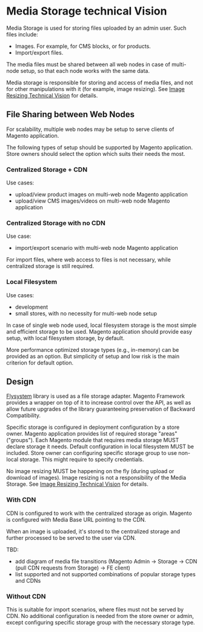 # Media Storage technical Vision

Media Storage is used for storing files uploaded by an admin user.
Such files include:
- Images. For example, for CMS blocks, or for products.
- Import/export files.

The media files must be shared between all web nodes in case of multi-node setup, so that each node works with the same data.

Media storage is responsible for storing and access of media files, and not for other manipulations with it (for example, image resizing).
See [Image Resizing Technical Vision](file-system/image-resizing-technical-vision.md) for details.

## File Sharing between Web Nodes

For scalability, multiple web nodes may be setup to serve clients of Magento application.

The following types of setup should be supported by Magento application.
Store owners should select the option which suits their needs the most.

### Centralized Storage + CDN

Use cases:
- upload/view product images on multi-web node Magento application
- upload/view CMS images/videos on multi-web node Magento application

### Centralized Storage with no CDN

Use case:
- import/export scenario with multi-web node Magento application

For import files, where web access to files is not necessary, while centralized storage is still required.

### Local Filesystem

Use cases:
- development
- small stores, with no necessity for multi-web node setup

In case of single web node used, local filesystem storage is the most simple and efficient storage to be used.
Magento application should provide easy setup, with local filesystem storage, by default.

More performance optimized storage types (e.g., in-memory) can be provided as an option.
But simplicity of setup and low risk is the main criterion for default option.   

## Design

[Flysystem](https://github.com/thephpleague/flysystem) library is used as a file storage adapter.
Magento Framework provides a wrapper on top of it to increase control over the API, as well as allow future upgrades of the library guaranteeing preservation of Backward Compatibility.   

Specific storage is configured in deployment configuration by a store owner.
Magento application provides list of required storage "areas" ("groups").
Each Magento module that requires media storage MUST declare storage it needs. Default configuration in local filesystem MUST be included.
Store owner can configuring specific storage group to use non-local storage. This might require to specify credentials. 

No image resizing MUST be happening on the fly (during upload or download of images).
Image resizing is not a responsibility of the Media Storage.
See [Image Resizing Technical Vision](file-system/image-resizing-technical-vision.md) for details.

### With CDN

CDN is configured to work with the centralized storage as origin.
Magento is configured with Media Base URL pointing to the CDN.

When an image is uploaded, it's stored to the centralized storage and further processed to be served to the user via CDN.

TBD:
- add diagram of media file transitions (Magento Admin -> Storage -> CDN (pull CDN requests from Storage) -> FE client)
- list supported and not supported combinations of popular storage types and CDNs

### Without CDN

This is suitable for import scenarios, where files must not be served by CDN.
No additional configuration is needed from the store owner or admin, except configuring specific storage group with the necessary storage type.

